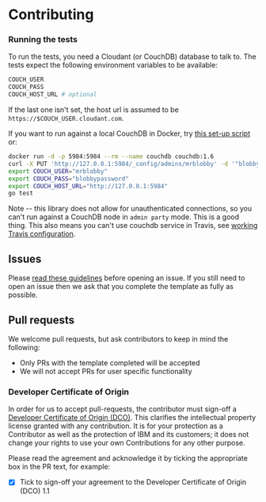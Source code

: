 # Contributing

### Running the tests

To run the tests, you need a Cloudant (or CouchDB) database to talk to. The tests
expect the following environment variables to be available:

```sh
COUCH_USER
COUCH_PASS
COUCH_HOST_URL # optional
```

If the last one isn't set, the host url is assumed to be `https://$COUCH_USER.cloudant.com`.

If you want to run against a local CouchDB in Docker, try [this set-up script](examples/couch.sh) or:

```sh
docker run -d -p 5984:5984 --rm --name couchdb couchdb:1.6
curl -X PUT 'http://127.0.0.1:5984/_config/admins/mrblobby' -d '"blobbypassword"'
export COUCH_USER="mrblobby"
export COUCH_PASS="blobbypassword"
export COUCH_HOST_URL="http://127.0.0.1:5984"
go test
```

Note -- this library does not allow for unauthenticated connections, so you can't
run against a CouchDB node in `admin party` mode. This is a good thing. This also means you can't use couchdb service in Travis, see [working Travis configuration](.travis.yml).

## Issues

Please [read these guidelines](http://ibm.biz/cdt-issue-guide) before opening an issue.
If you still need to open an issue then we ask that you complete the template as
fully as possible.

## Pull requests

We welcome pull requests, but ask contributors to keep in mind the following:

* Only PRs with the template completed will be accepted
* We will not accept PRs for user specific functionality

### Developer Certificate of Origin

In order for us to accept pull-requests, the contributor must sign-off a
[Developer Certificate of Origin (DCO)](DCO1.1.txt). This clarifies the
intellectual property license granted with any contribution. It is for your
protection as a Contributor as well as the protection of IBM and its customers;
it does not change your rights to use your own Contributions for any other purpose.

Please read the agreement and acknowledge it by ticking the appropriate box in the PR
 text, for example:

- [x] Tick to sign-off your agreement to the Developer Certificate of Origin (DCO) 1.1

<!-- Append library specific information here

## General information

## Requirements

## Building

## Testing

 -->
